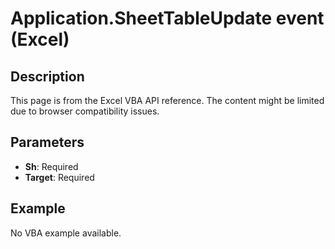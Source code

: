 # Application.SheetTableUpdate event (Excel)

## Description
This page is from the Excel VBA API reference. The content might be limited due to browser compatibility issues.

## Parameters
- **Sh**: Required
- **Target**: Required

## Example
No VBA example available.
